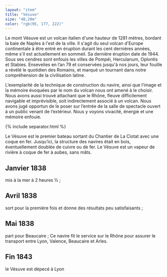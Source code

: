 ```yaml
---
layout: "item"
title: "Vésuve"
size: "40,20m"
color: "rgb(95, 177, 222)"
---
```


Le mont Vésuve est un volcan italien d'une hauteur de 1281 mètres, bordant la baie de Naples à l'est de la ville. Il s'agit du seul volcan d'Europe continentale à être entré en éruption durant les cent dernières années, même s'il est actuellement en sommeil. Sa dernière éruption date de 1944. Sous ses cendres sont enfouis les villes de Pompéi, Herculanum, Oplontis et Stabies. Ensevelies en l’an 79 et conservées jusqu'à nos jours, leur fouille a révélé le quotidien des Romains, et marqué un tournant dans notre compréhension de la civilisation latine.

L’exemplarité de la technique de construction du navire, ainsi que l’image et la mémoire évoquées par le nom du volcan nous ont amené à le choisir. Nous avons aussi trouvé attachant que le Rhône, fleuve difficilement navigable et imprévisible, soit indirectement associé à un volcan. Nous avons jugé opportun de le poser sur l’entrée de la salle de spectacle ouvert à un public venant de l’extérieur. Nous y voyons vivacité, énergie et une mémoire enfouie.

{% include separator.html %}

Le Vésuve est le premier bateau sortant du Chantier de La Ciotat avec une coque en fer. Jusqu’ici, la structure des navires était en bois, éventuellement doublée de cuivre ou de fer. Le Vésuve est un vapeur de rivière à coque de fer à aubes, sans mâts. 

Janvier 1838 
----

mis à la mer à 2 heures ½ ;

Avril 1838 
----

sort pour la première fois et donne des résultats peu satisfaisants ; 

Mai 1838 
--------------

part pour Beaucaire ; 
Ce navire fit le service sur le Rhône pour assurer le transport entre Lyon, Valence, Beaucaire et Arles.

Fin 1843 
---------

le Vésuve est dépecé à Lyon

